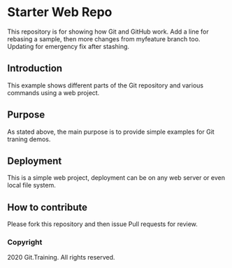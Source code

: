 # Starter Web Repo

This repository is for showing how Git and GitHub work. Add a line for rebasing a sample, then more changes from myfeature branch too. Updating for emergency fix after stashing.

## Introduction

This example shows different parts of the Git repository and various commands using a web project.
## Purpose

As stated above, the main purpose is to provide simple examples for Git traning demos.

## Deployment

This is a simple web project, deployment can be on any web server or even local file system.

## How to contribute

Please fork this repository and then issue Pull requests for review.

### Copyright
2020 Git.Training. All rights reserved.